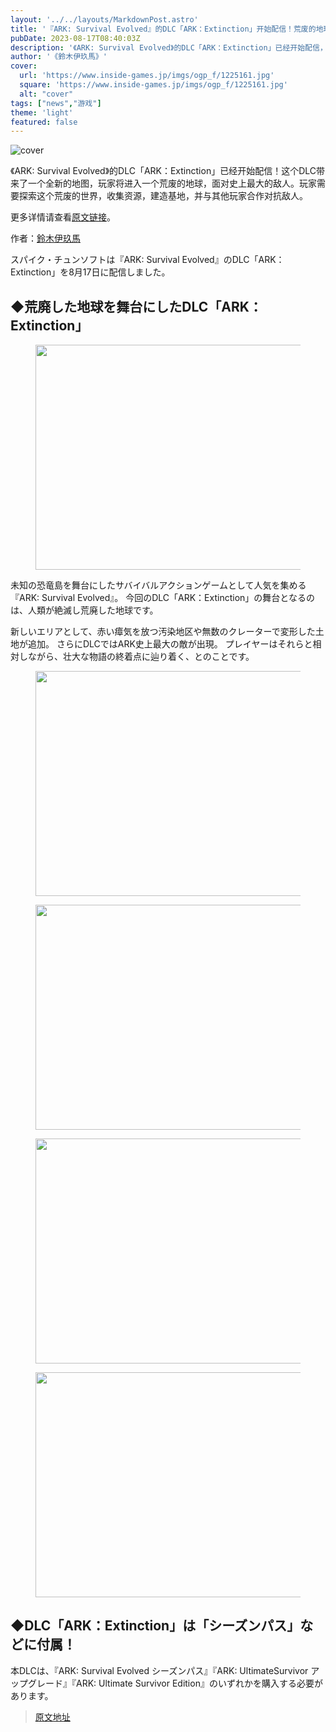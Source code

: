 ```yaml
---
layout: '../../layouts/MarkdownPost.astro'
title: '『ARK: Survival Evolved』的DLC「ARK：Extinction」开始配信！荒废的地球出现了史上最大的敌人'
pubDate: 2023-08-17T08:40:03Z
description: '《ARK: Survival Evolved》的DLC「ARK：Extinction」已经开始配信，玩家将面对史上最大的敌人，探索荒废的地球。'
author: '《鈴木伊玖馬》'
cover:
  url: 'https://www.inside-games.jp/imgs/ogp_f/1225161.jpg'
  square: 'https://www.inside-games.jp/imgs/ogp_f/1225161.jpg'
  alt: "cover"
tags: ["news","游戏"]
theme: 'light'
featured: false
---
```


![cover](https://www.inside-games.jp/imgs/ogp_f/1225161.jpg)

《ARK: Survival Evolved》的DLC「ARK：Extinction」已经开始配信！这个DLC带来了一个全新的地图，玩家将进入一个荒废的地球，面对史上最大的敌人。玩家需要探索这个荒废的世界，收集资源，建造基地，并与其他玩家合作对抗敌人。

更多详情请查看[原文链接](https://www.inside-games.jp/article/2023/08/17/147886.html)。

作者：[鈴木伊玖馬](/author/10288/recent/%E9%88%B4%E6%9C%A8%E4%BC%8A%E7%8E%96%E9%A6%AC)

<figure class="ctms-editor-twitter"><blockquote class="twitter-tweet" data-conversation=""><a href="https://twitter.com/ARK_SC_JP/status/1689537351557783552"></a></blockquote><script async="" charset="utf-8" src="https://platform.twitter.com/widgets.js"></script></figure><p>スパイク・チュンソフトは『ARK: Survival Evolved』のDLC「ARK：Extinction」を8月17日に配信しました。 </p><h2>◆荒廃した地球を舞台にしたDLC「ARK：Extinction」</h2><figure class="ctms-editor-image"><img src="https://www.inside-games.jp/imgs/zoom/1225161.png" class="inline-article-image" width="640" height="360"></figure><p>未知の恐竜島を舞台にしたサバイバルアクションゲームとして人気を集める『ARK: Survival Evolved』。 今回のDLC「ARK：Extinction」の舞台となるのは、人類が絶滅し荒廃した地球です。 </p><p>新しいエリアとして、赤い瘴気を放つ汚染地区や無数のクレーターで変形した土地が追加。 さらにDLCではARK史上最大の敵が出現。 プレイヤーはそれらと相対しながら、壮大な物語の終着点に辿り着く、とのことです。 </p><figure class="ctms-editor-image"><img src="https://www.inside-games.jp/imgs/zoom/1225163.png" class="inline-article-image" width="640" height="360"></figure><figure class="ctms-editor-image"><img src="https://www.inside-games.jp/imgs/zoom/1225164.png" class="inline-article-image" width="640" height="360"></figure><figure class="ctms-editor-image"><img src="https://www.inside-games.jp/imgs/zoom/1225165.png" class="inline-article-image" width="640" height="360"></figure><figure class="ctms-editor-image"><img src="https://www.inside-games.jp/imgs/zoom/1225162.png" class="inline-article-image" width="640" height="360"></figure><h2>◆DLC「ARK：Extinction」は「シーズンパス」などに付属！ </h2><p>本DLCは、『ARK: Survival Evolved シーズンパス』『ARK: UltimateSurvivor アップグレード』『ARK: Ultimate Survivor Edition』のいずれかを購入する必要があります。

>[原文地址](https://www.inside-games.jp/article/2023/08/17/147886.html)  